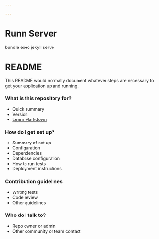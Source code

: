 ```yaml
---

---
```


# Runn Server #
bundle exec jekyll serve

# README #

This README would normally document whatever steps are necessary to get your application up and running.

### What is this repository for? ###

* Quick summary
* Version
* [Learn Markdown](b)

### How do I get set up? ###

* Summary of set up
* Configuration
* Dependencies
* Database configuration
* How to run tests
* Deployment instructions

### Contribution guidelines ###

* Writing tests
* Code review
* Other guidelines

### Who do I talk to? ###

* Repo owner or admin
* Other community or team contact